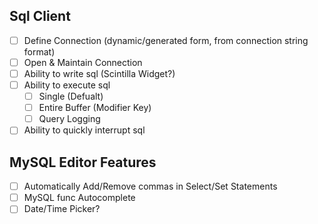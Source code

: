 Sql Client
----

- [ ] Define Connection (dynamic/generated form, from connection string format)
- [ ] Open & Maintain Connection
- [ ] Ability to write sql (Scintilla Widget?)
- [ ] Ability to execute sql
  - [ ] Single (Defualt)
  - [ ] Entire Buffer (Modifier Key)
  - [ ] Query Logging
- [ ] Ability to quickly interrupt sql

MySQL Editor Features
----

- [ ] Automatically Add/Remove commas in Select/Set Statements
- [ ] MySQL func Autocomplete
- [ ] Date/Time Picker?
